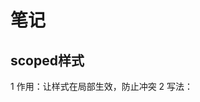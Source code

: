 # 笔记
## scoped样式
1
作用：让样式在局部生效，防止冲突
2
写法：<style scoped>
  Vue中的webpack并没有安装最新版，导致有些插件也不能默认安装最新版，如 npm i less-loader@7，而不是最新版

## 总结TodoList案例
一 组件化编码流程
  1拆分静态组件：组件要按照功能点拆分，命名不要与html元素冲突
  2实现动态组件：考虑好数据的存放位置，数据是一个组件在用，还是一些组件在用
    一个组件在用：放在组件自身即可
    一些组件在用：放在他们共同的父组件上（状态提升）
  3实现交互：从绑定事件开始

二 props适用于
  父组件 ==> 子组件 通信
  子组件 ==> 父组件 通信（要求父组件先给子组件一个函数）

三 使用v-model时要切记：v-model绑定的值不能是props传过来的值，因为props是不可以修改的 

四 props传过来的若是对象类型的值，修改对象中的属性时Vue不会报错，但不推荐这样做

##  组件的自定义事件
1一种组件间通信的方式，适用于：子组件 ===> 父组件
2使用场景：子组件想给父组件传数据，那么就要在父组件中给子组件绑定自定义事件（事件的回调在A中）
3绑定自定义事件
  a第一种方式，在父组件中<Demo @事件名="方法"/>或<Demo v-on:事件名="方法"/>
  b第二种方式，在父组件中this.$refs.demo.$on('事件名',方法)
    <Demo ref="demo"/>
      ......
      mounted(){
        this.$refs.demo.$on('atguigu',this.test)
    }
  c若想让自定义事件只能触发一次，可以使用once修饰符，或$once方法 
4触发自定义事件this.$emit('事件名',数据) 
5解绑自定义事件this.$off('事件名') 
6组件上也可以绑定原生DOM事件，需要使用native修饰符  @click.native="show"

上面绑定自定义事件，即使绑定的是原生事件也会被认为是自定义的，需要加native，加了后就将此事件给组件的根元素
7注意：通过this.$refs.xxx.$on('事件名',回调函数)绑定自定义事件时，回调函数要么配置在methods中，要么用箭头函数，否则 this 指向会出问题

## 全局事件总线（GlobalEventBus） 

一种可以在任意组件间通信的方式，本质上就是一个对象，它必须满足以下条件
  1所有的组件对象都必须能看见他 
  2这个对象必须能够使用$on$emit$off方法去绑定、触发和解绑事件
使用步骤
  1定义全局事件总线
    new Vue({
        ...
        beforeCreate() {
          Vue.prototype.$bus = this // 安装全局事件总线，$bus 就是当前应用的 vm
        },
        ...
    })
2使用事件总线 
  a接收数据：A组件想接收数据，则在A组件中给$bus绑定自定义事件，事件的回调留在A组件自身 
  export default {
      methods(){
          demo(data){...}
      }
      ...
      mounted() {
          this.$bus.$on('xxx',this.demo)
      }
  }
b提供数据：this.$bus.$emit('xxx',data) 
3最好在beforeDestroy钩子中，用$off()去解绑当前组件所用到的事件

## 准备好样式
  ○元素进入的样式
    v-enter		 	进入的起点
    v-enter-active	进入过程中
    v-enter-to	 	进入的终点
  元素离开的样式
    v-leave			离开的起点
    v-leave-active	离开过程中
    v-leave-to		离开的终点

  2使用<transition>包裹要过度的元素，并配置name属性，此时需要将上面样式名的v换为name
  3要让页面一开始就显示动画，需要添加appear









## Vue脚手架配置代理
本案例需要下载axios库npm install axios
配置参考文档 Vue-Cli devServer.proxy
vue.config.js 是一个可选的配置文件，如果项目的 (和 package.json 同级的) 根目录中存在这个文件，那么它会被 @vue/cli-service 自动加载。你也可以使用 package.json 中的 vue 字段，但是注意这种写法需要你严格遵照 JSON 的格式来写
方法一
	在vue.config.js中添加如下配置
    module.exports = {
      devServer:{
        proxy:"http://localhost:5000"
      }
    }
说明
  1优点：配置简单，请求资源时直接发给前端（8080）即可
  2缺点：不能配置多个代理，不能灵活的控制请求是否走代理
  3工作方式：若按照上述配置代理，当请求了前端不存在的资源时，才会将请求会转发给服务器 （优先匹配前端资源）
二、编写vue.config.js配置具体代理规则
module.exports = {
	devServer: {
      proxy: {
      '/api1': {													// 匹配所有以 '/api1'开头的请求路径
        target: 'http://localhost:5000',	// 代理目标的基础路径
        pathRewrite: {'^/api1':''},				// 代理往后端服务器的请求去掉 /api1 前缀
        ws: true,													// WebSocket
        changeOrigin: true,
        
      },
      '/api2': {
        target: 'http://localhost:5001',
        pathRewrite: {'^/api2': ''},
        changeOrigin: true
      }
    }
  }
}
/*
   changeOrigin设置为true时，服务器收到的请求头中的host为：localhost:5000
   changeOrigin设置为false时，服务器收到的请求头中的host为：localhost:8080
   changeOrigin默认值为true
*/
说明
1优点：可以配置多个代理，且可以灵活的控制请求是否走代理
2缺点：配置略微繁琐，请求资源时必须加前缀

## slot 插槽

 <slot>插槽：让父组件可以向子组件指定位置插入html结构，也是一种组件间通信的方式，
      适用于 父组件 ===> 子组件
1分类：默认插槽、具名插槽、作用域插槽 
2使用方式
  a默认插槽
  b具名插槽
    父组件指明放入子组件的哪个插槽slot="footer"，如果是template可以写成v-slot:footer
  c作用域插槽
    scope用于父组件往子组件插槽放的html结构接收子组件的数据
  理解：数据在组件的自身，但根据数据生成的结构需要组件的使用者来决定
（games数据在Category组件中，但使用数据所遍历出来的结构由App组件决定） 

## 模块化+命名空间

1目的：让代码更好维护，让多种数据分类更加明确
2修改store.js
为了解决不同模块命名冲突的问题，将不同模块的namespaced: true，之后在不同页面中引入getteractionsmutations时，需要加上所属的模块名
3开启命名空间后，组件中读取state数据 
4开启命名空间后，组件中读取getters数据
 5开启命名空间后，组件中调用dispatch
 6开启命名空间后，组件中调用commit

## vue-router 的理解
  vue的一个插件库，专门用来实现SPA应用
  对SPA应用的理解
    1单页Web应用（single page web application，SPA）
    2整个应用只有一个完整的页面
    3点击页面中的导航链接不会刷新页面，只会做页面的局部更新
    4数据需要通过ajax请求获取
   路由的理解
  什么是路由? 
    a、一个路由就是一组映射关系（key - value）
    b、key为路径，value可能是function或componen
    2路由分类
    a、后端路由
      ⅰ理解：value是function，用于处理客户端提交的请求
      ⅱ工作过程：服务器接收到一个请求时，根据请求路径找到匹配的函数来处理请求，返回响应数据
    b、前端路由
      ⅰ理解：value是component，用于展示页面内容
      ⅱ工作过程：当浏览器的路径改变时，对应的组件就会显示

## 路由几个注意点
  1``路由组件通常存放在pages文件夹，一般组件通常存放在components文件夹
  2``通过切换，“隐藏”了的路由组件，默认是被销毁掉的，需要的时候再去挂载
  3``每个组件都有自己的$route属性，里面存储着自己的路由信息
  4``整个应用只有一个router，可以通过组件的$router属性获取到